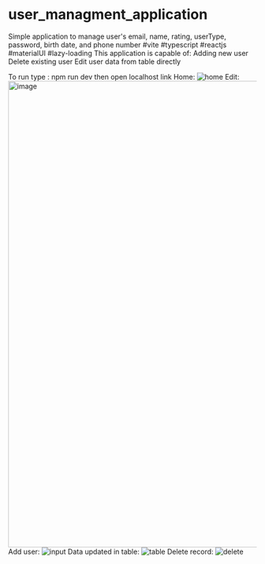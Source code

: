 # user_managment_application
Simple application to manage user's email, name, rating, userType, password, birth date, and phone number #vite #typescript #reactjs #materialUI #lazy-loading 
This application is capable of: 
Adding new user
Delete existing user
Edit user data from table directly

To run type : 
npm run dev 
then open localhost link
Home:
![home](https://user-images.githubusercontent.com/69760660/204160531-a22fa022-a3c0-4b41-8441-820a88d6162e.jpg)
Edit:
<img width="946" alt="image" src="https://user-images.githubusercontent.com/69760660/204160685-5e8c6b05-15f3-4fd6-9263-e8bae924d2c6.png">
Add user:
![input](https://user-images.githubusercontent.com/69760660/204160554-dd2b4fcb-cac9-49c1-9df8-8c604bdd1290.jpg)
Data updated in table:
![table](https://user-images.githubusercontent.com/69760660/204160558-6e303ca4-029d-4fe9-a890-2a0eb7d5434d.jpg)
Delete record:
![delete](https://user-images.githubusercontent.com/69760660/204160561-f47f136a-61d3-4764-bdf7-d1a24f4d400d.jpg)
